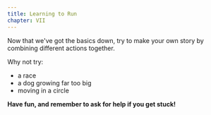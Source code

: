 ```yaml
---
title: Learning to Run
chapter: VII
---
```


Now that we've got the basics down, try to make your own story by combining different actions together.

Why not try:

* a race
* a dog growing far too big
* moving in a circle

**Have fun, and remember to ask for help if you get stuck!**